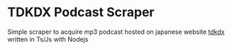 # TDKDX Podcast Scraper
Simple scraper to acquire mp3 podcast hosted on japanese website [tdkdx](https://tdkdx.com/) written in Ts/Js with Nodejs